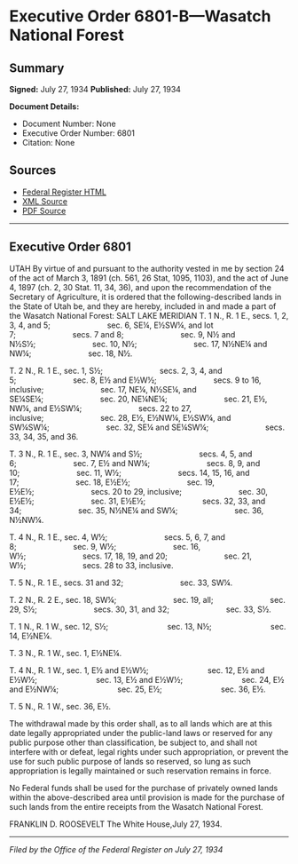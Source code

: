 # Executive Order 6801-B—Wasatch National Forest

## Summary

**Signed:** July 27, 1934
**Published:** July 27, 1934

**Document Details:**
- Document Number: None
- Executive Order Number: 6801
- Citation: None

## Sources
- [Federal Register HTML](https://www.presidency.ucsb.edu/documents/executive-order-6801-b-wasatch-national-forest)
- [XML Source](None)
- [PDF Source](None)

---

## Executive Order 6801

UTAH
By virtue of and pursuant to the authority vested in me by section 24 of the act of March 3, 1891 (ch. 561, 26 Stat, 1095, 1103), and the act of June 4, 1897 (ch. 2, 30 Stat. 11, 34, 36), and upon the recommendation of the Secretary of Agriculture, it is ordered that the following-described lands in the State of Utah be, and they are hereby, included in and made a part of the Wasatch National Forest:
SALT LAKE MERIDIAN
T. 1 N., R. 1 E., secs. 1, 2, 3, 4, and 5;                          sec. 6, SE¼, E½SW¼, and lot 7;                          secs. 7 and 8;                          sec. 9, N½ and N½S½;                          sec. 10, N½;                          sec. 17, N½NE¼ and NW¼;                          sec. 18, N½.

T. 2 N., R. 1 E., sec. 1, S½;                          secs. 2, 3, 4, and 5;                          sec. 8, E½ and E½W½;                          secs. 9 to 16, inclusive;                          sec. 17, NE¼, N½SE¼, and SE¼SE¼;                          sec. 20, NE¼NE¼;                          sec. 21, E½, NW¼, and E½SW¼;                          secs. 22 to 27, inclusive;                          sec. 28, E½, E½NW¼, E½SW¼, and SW¼SW¼;                          sec. 32, SE¼ and SE¼SW¼;                          secs. 33, 34, 35, and 36.

T. 3 N., R. 1 E., sec. 3, NW¼ and S½;                          secs. 4, 5, and 6;                          sec. 7, E½ and NW¼;                          secs. 8, 9, and 10;                          sec. 11, W½;                          secs. 14, 15, 16, and 17;                          sec. 18, E½E½;                          sec. 19, E½E½;                          secs. 20 to 29, inclusive;                          sec. 30, E½E½;                          sec. 31, E½E½;                          secs. 32, 33, and 34;                          sec. 35, N½NE¼ and SW¼;                          sec. 36, N½NW¼.

T. 4 N., R. 1 E., sec. 4, W½;                          secs. 5, 6, 7, and 8;                          sec. 9, W½;                          sec. 16, W½;                          secs. 17, 18, 19, and 20;                          sec. 21, W½;                          secs. 28 to 33, inclusive.

T. 5 N., R. 1 E., secs. 31 and 32;                          sec. 33, SW¼.

T. 2 N., R. 2 E., sec. 18, SW¼;                          sec. 19, all;                          sec. 29, S½;                          secs. 30, 31, and 32;                          sec. 33, S½.

T. 1 N., R. 1 W., sec. 12, S½;                           sec. 13, N½;                           sec. 14, E½NE¼.

T. 3 N., R. 1 W., sec. 1, E½NE¼.

T. 4 N., R. 1 W., sec. 1, E½ and E½W½;                           sec. 12, E½ and E½W½;                           sec. 13, E½ and E½W½;                           sec. 24, E½ and E½NW¼;                           sec. 25, E½;                           sec. 36, E½.

T. 5 N., R. 1 W., sec. 36, E½.

The withdrawal made by this order shall, as to all lands which are at this date legally appropriated under the public-land laws or reserved for any public purpose other than classification, be subject to, and shall not interfere with or defeat, legal rights under such appropriation, or prevent the use for such public purpose of lands so reserved, so lung as such appropriation is legally maintained or such reservation remains in force.

No Federal funds shall be used for the purchase of privately owned lands within the above-described area until provision is made for the purchase of such lands from the entire receipts from the Wasatch National Forest.

FRANKLIN D. ROOSEVELT
The White House,July 27, 1934.

---

*Filed by the Office of the Federal Register on July 27, 1934*
